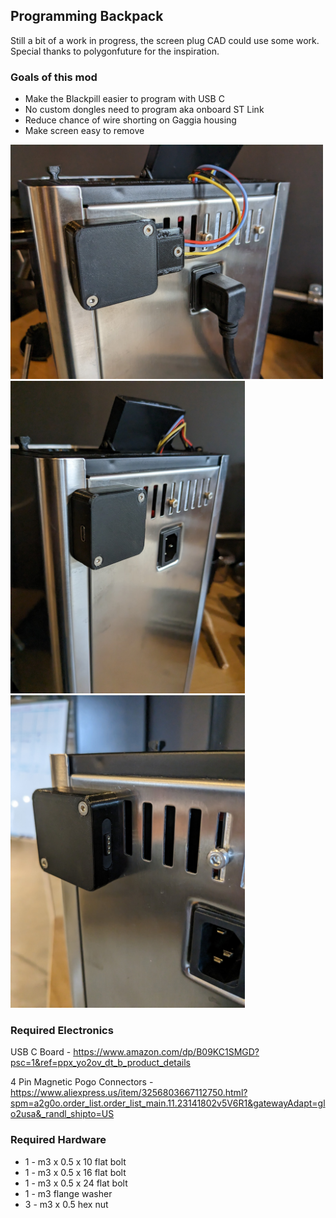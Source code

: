 ## Programming Backpack
Still a bit of a work in progress, the screen plug CAD could use some work. Special thanks to polygonfuture for the inspiration. 
### Goals of this mod
- Make the Blackpill easier to program with USB C
- No custom dongles need to program aka onboard ST Link
- Reduce chance of wire shorting on Gaggia housing
- Make screen easy to remove

<img width="500" height="375" src="https://github.com/thejobbitt/gaggiuino-build/blob/main/3d%20prints/Prog%20Backpack/photos/pbp_final01.jpg">
<img width="375" height="500" src="https://github.com/thejobbitt/gaggiuino-build/blob/main/3d%20prints/Prog%20Backpack/photos/pbp_final02.jpg">
<img width="375" height="500" src="https://github.com/thejobbitt/gaggiuino-build/blob/main/3d%20prints/Prog%20Backpack/photos/pbp_final03.jpg">

### Required Electronics
USB C Board - 
https://www.amazon.com/dp/B09KC1SMGD?psc=1&ref=ppx_yo2ov_dt_b_product_details

4 Pin Magnetic Pogo Connectors - https://www.aliexpress.us/item/3256803667112750.html?spm=a2g0o.order_list.order_list_main.11.23141802v5V6R1&gatewayAdapt=glo2usa&_randl_shipto=US
### Required Hardware
- 1 - m3 x 0.5 x 10 flat bolt 
- 1 - m3 x 0.5 x 16 flat bolt
- 1 - m3 x 0.5 x 24 flat bolt
- 1 - m3 flange washer
- 3 - m3 x 0.5 hex nut
